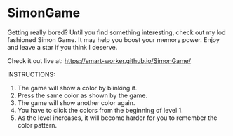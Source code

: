 # SimonGame
Getting really bored? Until you find something interesting, check out my lod fashioned Simon Game.
It may help you boost your memory power.
Enjoy and leave a star if you think I deserve.

Check it out live at: https://smart-worker.github.io/SimonGame/


INSTRUCTIONS:
1. The game will show a color by blinking it.
2. Press the same color as shown by the game.
3. The game will show another color again.
4. You have to click the colors from the beginning of level 1.
5. As the level increases, it will become harder for you to remember the color pattern.
